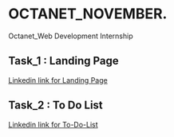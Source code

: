 # OCTANET_NOVEMBER.
Octanet_Web Development Internship

## Task_1 : Landing Page
  [Linkedin link for Landing Page](https://www.linkedin.com/posts/bibek-kr-maity-9805a5240_octanet-webdevelopment-html-activity-7128374166088523776-Mynz?utm_source=share&utm_medium=member_desktop)

## Task_2 : To Do List
  [Linkedin link for To-Do-List](https://www.linkedin.com/posts/bibek-kr-maity-9805a5240_webdevelopment-html-css-activity-7131160859988393984-b99J?utm_source=share&utm_medium=member_desktop)
